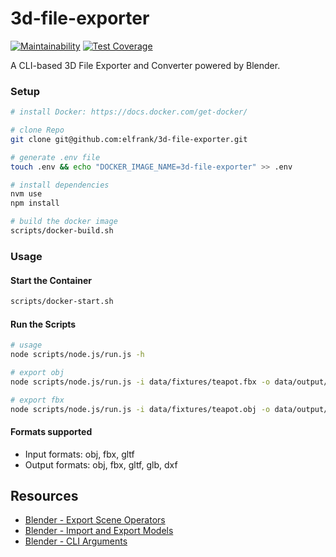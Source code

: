 3d-file-exporter
========

[![Maintainability](https://api.codeclimate.com/v1/badges/91756ad255e7c1b0ce62/maintainability)](https://codeclimate.com/github/elfrank/3d-file-exporter/maintainability)
[![Test Coverage](https://api.codeclimate.com/v1/badges/91756ad255e7c1b0ce62/test_coverage)](https://codeclimate.com/github/elfrank/3d-file-exporter/test_coverage)

A CLI-based 3D File Exporter and Converter powered by Blender.


### Setup

```bash
# install Docker: https://docs.docker.com/get-docker/

# clone Repo
git clone git@github.com:elfrank/3d-file-exporter.git

# generate .env file
touch .env && echo "DOCKER_IMAGE_NAME=3d-file-exporter" >> .env

# install dependencies
nvm use
npm install

# build the docker image
scripts/docker-build.sh
```

### Usage

#### Start the Container

```bash
scripts/docker-start.sh
```

#### Run the Scripts

```bash
# usage
node scripts/node.js/run.js -h

# export obj
node scripts/node.js/run.js -i data/fixtures/teapot.fbx -o data/output/myfile.obj

# export fbx
node scripts/node.js/run.js -i data/fixtures/teapot.obj -o data/output/myfile.fbx
```

#### Formats supported
* Input formats: obj, fbx, gltf
* Output formats: obj, fbx, gltf, glb, dxf

## Resources
* [Blender - Export Scene Operators](https://docs.blender.org/api/current/bpy.ops.export_scene.html)
* [Blender - Import and Export Models](https://blender.stackexchange.com/questions/16563/how-can-i-run-blender-from-the-command-line-to-export-and-import-models)
* [Blender - CLI Arguments](https://docs.blender.org/manual/en/latest/advanced/command_line/arguments.html)
